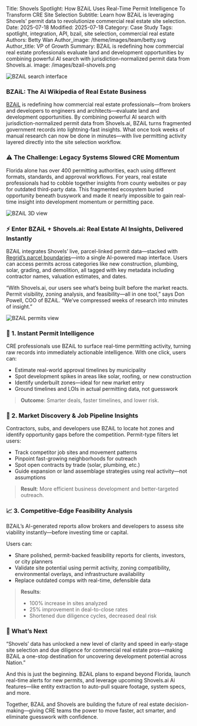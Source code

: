 Title: Shovels Spotlight: How BZAiL Uses Real-Time Permit Intelligence To Transform CRE Site Selection
Subtitle: Learn how BZAiL is leveraging Shovels' permit data to revolutionize commercial real estate site selection.
Date: 2025-07-18
Modified: 2025-07-18
Category: Case Study
Tags: spotlight, integration, API, bzail, site selection, commercial real estate
Authors: Betty Wan
Author_image: /theme/images/team/betty.svg
Author_title: VP of Growth
Summary: BZAiL is redefining how commercial real estate professionals evaluate land and development opportunities by combining powerful AI search with jurisdiction-normalized permit data from Shovels.ai.
image: /images/bzail-shovels.png

![BZAiL search interface]({static}/images/bzail-search.png)

### **BZAiL: The AI Wikipedia of Real Estate Business**

[BZAiL](https://bzail.com/) is redefining how commercial real estate professionals—from brokers and developers to engineers and architects—evaluate land and development opportunities. By combining powerful AI search with jurisdiction-normalized permit data from Shovels.ai, BZAiL turns fragmented government records into lightning-fast insights. What once took weeks of manual research can now be done in minutes—with live permitting activity layered directly into the site selection workflow.

### **⚠️ The Challenge: Legacy Systems Slowed CRE Momentum**

Florida alone has over 400 permitting authorities, each using different formats, standards, and approval workflows. For years, real estate professionals had to cobble together insights from county websites or pay for outdated third-party data. This fragmented ecosystem buried opportunity beneath busywork and made it nearly impossible to gain real-time insight into development momentum or permitting pace.

![BZAiL 3D view]({static}/images/bzail-3d.png)

### **⚡ Enter BZAiL + Shovels.ai: Real Estate AI Insights, Delivered Instantly**

BZAiL integrates Shovels’ live, parcel-linked permit data—stacked with [Regrid’s parcel boundaries](https://www.shovels.ai/blog/integrating-parcel-and-permit-data-in-partnership-with-regrid/)—into a single AI-powered map interface. Users can access permits across categories like new construction, plumbing, solar, grading, and demolition, all tagged with key metadata including contractor names, valuation estimates, and dates.

“With Shovels.ai, our users see what’s being built before the market reacts. Permit visibility, zoning analysis, and feasibility—all in one tool,” says Don Powell, COO of BZAiL. “We’ve compressed weeks of research into minutes of insight.”

![BZAiL permits view]({static}/images/bzail-permits.png)

### **🧠 1. Instant Permit Intelligence**

CRE professionals use BZAiL to surface real-time permitting activity, turning raw records into immediately actionable intelligence. With one click, users can:

- Estimate real-world approval timelines by municipality
- Spot development spikes in areas like solar, roofing, or new construction
- Identify underbuilt zones—ideal for new market entry
- Ground timelines and LOIs in actual permitting data, not guesswork

> **Outcome**: Smarter deals, faster timelines, and lower risk.

### **🔎 2. Market Discovery & Job Pipeline Insights**

Contractors, subs, and developers use BZAiL to locate hot zones and identify opportunity gaps before the competition. Permit-type filters let users:

- Track competitor job sites and movement patterns
- Pinpoint fast-growing neighborhoods for outreach
- Spot open contracts by trade (solar, plumbing, etc.)
- Guide expansion or land assemblage strategies using real activity—not assumptions

> **Result**: More efficient business development and better-targeted outreach.

### **📈 3. Competitive-Edge Feasibility Analysis**

BZAiL’s AI-generated reports allow brokers and developers to assess site viability instantly—before investing time or capital.

Users can:

- Share polished, permit-backed feasibility reports for clients, investors, or city planners
- Validate site potential using permit activity, zoning compatibility, environmental overlays, and infrastructure availability
- Replace outdated comps with real-time, defensible data

> **Results**:
>
> - 100% increase in sites analyzed
> - 25% improvement in deal-to-close rates
> - Shortened due diligence cycles, decreased deal risk

### **🔮 What’s Next**

“Shovels’ data has unlocked a new level of clarity and speed in early-stage site selection and due diligence for commercial real estate pros—making BZAiL a one-stop destination for uncovering development potential across Nation.”

And this is just the beginning. BZAiL plans to expand beyond Florida, launch real-time alerts for new permits, and leverage upcoming Shovels.ai Ai features—like entity extraction to auto-pull square footage, system specs, and more.

Together, BZAiL and Shovels are building the future of real estate decision-making—giving CRE teams the power to move faster, act smarter, and eliminate guesswork with confidence. 